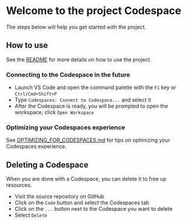 # Welcome to the project Codespace

The steps below will help you get started with the project.

## How to use

See the [README](../README.md) for more details on how to use the project.

### Connecting to the Codespace in the future

- Launch VS Code and open the command palette with the `F1` key or `Ctrl/Cmd+Shift+P`
- Type `Codespaces: Connect to Codespace...` and select it
- After the Codespace is ready, you will be prompted to open the workspace; click `Open Workspace`

### Optimizing your Codespaces experience

See [OPTIMIZING_FOR_CODESPACES.md](./OPTIMIZING_FOR_CODESPACES.md) for tips on optimizing your Codespaces experience.

## Deleting a Codespace

When you are done with a Codespace, you can delete it to free up resources.

- Visit the source repository on GitHub
- Click on the `Code` button and select the Codespaces tab
- Click on the `...` button next to the Codespace you want to delete
- Select `Delete`
